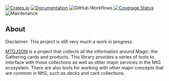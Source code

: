 [![Crates.io](https://img.shields.io/crates/v/mtgjson.svg)](https://crates.io/crates/mtgjson)
[![Documentation](https://docs.rs/mtgjson/badge.svg)](https://docs.rs/mtgjson/)
![GitHub Workflows](https://github.com/TylerBloom/mtgjson-rust-sdk/actions/workflows/ci.yml/badge.svg)
[![Coverage Status](https://codecov.io/gh/TylerBloom/mtgjson-rust-sdk/branch/rust-port/graph/badge.svg)](https://codecov.io/gh/TylerBloom/mtgjson-rust-sdk)
![Maintenance](https://img.shields.io/badge/Maintenance-Actively%20Developed-brightgreen.svg)

## About
Disclaimer: This project is still very much a work in progress.

[MTGJSON](https://mtgjson.com/) is a project that collects all the information around Magic: the Gathering cards and products. This library provides a series of tools to interface with those collections as well as other major services in the MtG ecosystem. There are also tools for working with other major concepts that are common in MtG, such as decks and card collections.

